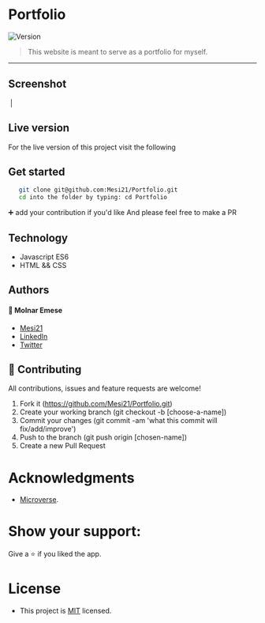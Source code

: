 # Portfolio

<img alt="Version" src="https://img.shields.io/badge/version-1.0.0-blue.svg?cacheSeconds=2592000" />

> This website is meant to serve as a portfolio for myself. 

---

## Screenshot

![]() | ![]()

## Live version

For the live version of this project visit the following []() 

## Get started

```bash
   git clone git@github.com:Mesi21/Portfolio.git
   cd into the folder by typing: cd Portfolio
```

 :heavy_plus_sign: add your contribution if you'd like
 And please feel free to make a PR

 ## Technology

- Javascript ES6
- HTML && CSS

## Authors

#### :bust_in_silhouette: Molnar Emese 
  - [Mesi21](https://github.com/Mesi21)
  - [LinkedIn](https://www.linkedin.com/in/emesemesimolnar/)  
  - [Twitter](https://twitter.com/buksimesi21) 

## 🤝 Contributing
All contributions, issues and feature requests are welcome!

1. Fork it (https://github.com/Mesi21/Portfolio.git)
2. Create your working branch (git checkout -b [choose-a-name])
3. Commit your changes (git commit -am 'what this commit will fix/add/improve')
4. Push to the branch (git push origin [chosen-name])
5. Create a new Pull Request

# Acknowledgments
- [Microverse](https://www.microverse.org/).

# Show your support:

Give a :star: if you liked the app.

# License
- This project is [MIT](LICENSE.md) licensed.
